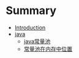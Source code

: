 # Summary

* [Introduction](README.md)
* [java](test.md)
  * [java常量池](test/test001.md)
  * [常量池在内存中位置](test/chang-liang-chi-zai-nei-cun-zhong-wei-zhi.md)

